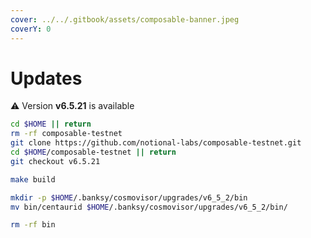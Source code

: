 ```yaml
---
cover: ../../.gitbook/assets/composable-banner.jpeg
coverY: 0
---
```


# Updates

⚠️ Version **v6.5.21** is available

```bash
cd $HOME || return
rm -rf composable-testnet
git clone https://github.com/notional-labs/composable-testnet.git
cd $HOME/composable-testnet || return
git checkout v6.5.21

make build

mkdir -p $HOME/.banksy/cosmovisor/upgrades/v6_5_2/bin
mv bin/centaurid $HOME/.banksy/cosmovisor/upgrades/v6_5_2/bin/

rm -rf bin
```
